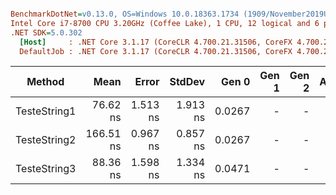 ``` ini

BenchmarkDotNet=v0.13.0, OS=Windows 10.0.18363.1734 (1909/November2019Update/19H2)
Intel Core i7-8700 CPU 3.20GHz (Coffee Lake), 1 CPU, 12 logical and 6 physical cores
.NET SDK=5.0.302
  [Host]     : .NET Core 3.1.17 (CoreCLR 4.700.21.31506, CoreFX 4.700.21.31502), X64 RyuJIT
  DefaultJob : .NET Core 3.1.17 (CoreCLR 4.700.21.31506, CoreFX 4.700.21.31502), X64 RyuJIT


```
|       Method |      Mean |    Error |   StdDev |  Gen 0 | Gen 1 | Gen 2 | Allocated |
|------------- |----------:|---------:|---------:|-------:|------:|------:|----------:|
| TesteString1 |  76.62 ns | 1.513 ns | 1.913 ns | 0.0267 |     - |     - |     168 B |
| TesteString2 | 166.51 ns | 0.967 ns | 0.857 ns | 0.0267 |     - |     - |     168 B |
| TesteString3 |  88.36 ns | 1.598 ns | 1.334 ns | 0.0471 |     - |     - |     296 B |
